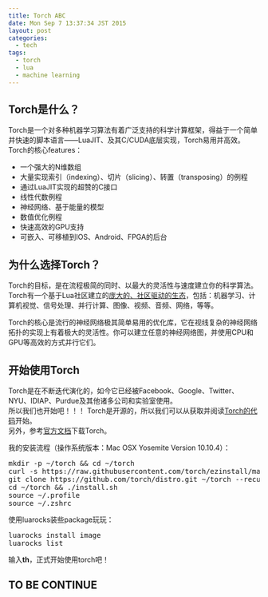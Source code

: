 ```yaml
---
title: Torch ABC
date: Mon Sep 7 13:37:34 JST 2015
layout: post
categories:
  - tech
tags:
  - torch
  - lua
  - machine learning
---
```

## Torch是什么？
Torch是一个对多种机器学习算法有着广泛支持的科学计算框架，得益于一个简单并快速的脚本语言——LuaJIT、及其C/CUDA底层实现，Torch易用并高效。  
Torch的核心features：  

* 一个强大的N维数组
* 大量实现索引（indexing）、切片（slicing）、转置（transposing）的例程
* 通过LuaJIT实现的超赞的C接口
* 线性代数例程
* 神经网络、基于能量的模型
* 数值优化例程
* 快速高效的GPU支持
* 可嵌入、可移植到IOS、Android、FPGA的后台

## 为什么选择Torch？
Torch的目标，是在流程极简的同时、以最大的灵活性与速度建立你的科学算法。  
Torch有一个基于Lua社区建立的[庞大的、社区驱动的生态](https://github.com/torch/torch7/wiki/Cheatsheet)，包括：机器学习、计算机视觉、信号处理、并行计算、图像、视频、音频、网络，等等。  

Torch的核心是流行的神经网络极其简单易用的优化库，它在视线复杂的神经网络拓扑的实现上有着极大的灵活性。你可以建立任意的神经网络图，并使用CPU和GPU等高效的方式并行它们。  

## 开始使用Torch
Torch是在不断迭代演化的，如今它已经被Facebook、Google、Twitter、NYU、IDIAP、Purdue及其他诸多公司和实验室使用。  
所以我们也开始吧！！！ 
Torch是开源的，所以我们可以从获取并阅读[Torch的代码](https://github.com/torch/torch7)开始。  
另外，参考[官方文档](http://torch.ch/docs/getting-started.html)下载Torch。  

我的安装流程（操作系统版本：Mac OSX Yosemite Version 10.10.4）：  

<pre class="brush: cpp;">
mkdir -p ~/torch && cd ~/torch
curl -s https://raw.githubusercontent.com/torch/ezinstall/master/install-deps | bash
git clone https://github.com/torch/distro.git ~/torch --recursive
cd ~/torch && ./install.sh
source ~/.profile
source ~/.zshrc
</pre>


使用luarocks装些package玩玩：  

<pre class="brush: cpp;">
luarocks install image
luarocks list
</pre>


输入**th**，正式开始使用torch吧！  

## TO BE CONTINUE
